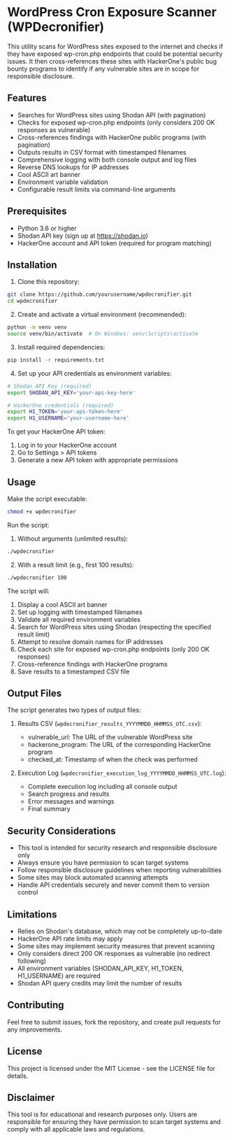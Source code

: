 # WordPress Cron Exposure Scanner (WPDecronifier)

This utility scans for WordPress sites exposed to the internet and checks if they have exposed wp-cron.php endpoints that could be potential security issues. It then cross-references these sites with HackerOne's public bug bounty programs to identify if any vulnerable sites are in scope for responsible disclosure.

## Features

- Searches for WordPress sites using Shodan API (with pagination)
- Checks for exposed wp-cron.php endpoints (only considers 200 OK responses as vulnerable)
- Cross-references findings with HackerOne public programs (with pagination)
- Outputs results in CSV format with timestamped filenames
- Comprehensive logging with both console output and log files
- Reverse DNS lookups for IP addresses
- Cool ASCII art banner
- Environment variable validation
- Configurable result limits via command-line arguments

## Prerequisites

- Python 3.6 or higher
- Shodan API key (sign up at https://shodan.io)
- HackerOne account and API token (required for program matching)

## Installation

1. Clone this repository:
```bash
git clone https://github.com/yourusername/wpdecronifier.git
cd wpdecronifier
```

2. Create and activate a virtual environment (recommended):
```bash
python -m venv venv
source venv/bin/activate  # On Windows: venv\Scripts\activate
```

3. Install required dependencies:
```bash
pip install -r requirements.txt
```

4. Set up your API credentials as environment variables:

```bash
# Shodan API Key (required)
export SHODAN_API_KEY='your-api-key-here'

# HackerOne credentials (required)
export H1_TOKEN='your-api-token-here'
export H1_USERNAME='your-username-here'
```

To get your HackerOne API token:
1. Log in to your HackerOne account
2. Go to Settings > API tokens
3. Generate a new API token with appropriate permissions

## Usage

Make the script executable:
```bash
chmod +x wpdecronifier
```

Run the script:

1. Without arguments (unlimited results):
```bash
./wpdecronifier
```

2. With a result limit (e.g., first 100 results):
```bash
./wpdecronifier 100
```

The script will:
1. Display a cool ASCII art banner
2. Set up logging with timestamped filenames
3. Validate all required environment variables
4. Search for WordPress sites using Shodan (respecting the specified result limit)
5. Attempt to resolve domain names for IP addresses
6. Check each site for exposed wp-cron.php endpoints (only 200 OK responses)
7. Cross-reference findings with HackerOne programs
8. Save results to a timestamped CSV file

## Output Files

The script generates two types of output files:

1. Results CSV (`wpdecronifier_results_YYYYMMDD_HHMMSS_UTC.csv`):
   - vulnerable_url: The URL of the vulnerable WordPress site
   - hackerone_program: The URL of the corresponding HackerOne program
   - checked_at: Timestamp of when the check was performed

2. Execution Log (`wpdecronifier_execution_log_YYYYMMDD_HHMMSS_UTC.log`):
   - Complete execution log including all console output
   - Search progress and results
   - Error messages and warnings
   - Final summary

## Security Considerations

- This tool is intended for security research and responsible disclosure only
- Always ensure you have permission to scan target systems
- Follow responsible disclosure guidelines when reporting vulnerabilities
- Some sites may block automated scanning attempts
- Handle API credentials securely and never commit them to version control

## Limitations

- Relies on Shodan's database, which may not be completely up-to-date
- HackerOne API rate limits may apply
- Some sites may implement security measures that prevent scanning
- Only considers direct 200 OK responses as vulnerable (no redirect following)
- All environment variables (SHODAN_API_KEY, H1_TOKEN, H1_USERNAME) are required
- Shodan API query credits may limit the number of results

## Contributing

Feel free to submit issues, fork the repository, and create pull requests for any improvements.

## License

This project is licensed under the MIT License - see the LICENSE file for details.

## Disclaimer

This tool is for educational and research purposes only. Users are responsible for ensuring they have permission to scan target systems and comply with all applicable laws and regulations. 